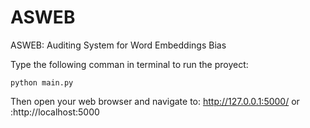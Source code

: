 # ASWEB
ASWEB: Auditing System for Word Embeddings Bias

Type the following comman in terminal to run the proyect:
```
python main.py
```
Then open your web browser and navigate to: http://127.0.0.1:5000/ or :http://localhost:5000
